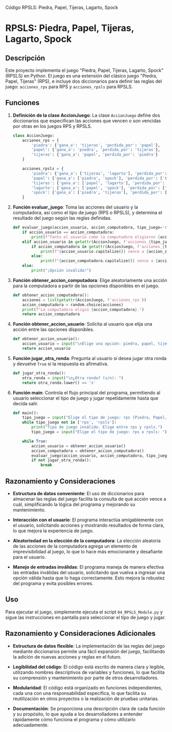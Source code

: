 Código RPSLS: Piedra, Papel, Tijeras, Lagarto, Spock


# RPSLS: Piedra, Papel, Tijeras, Lagarto, Spock

## Descripción
Este proyecto implementa el juego "Piedra, Papel, Tijeras, Lagarto, Spock" (RPSLS) en Python. El juego es una extensión del clásico juego "Piedra, Papel, Tijeras" (RPS), e incluye dos diccionarios para definir las reglas del juego: `acciones_rps` para RPS y `acciones_rpsls` para RPSLS.

## Funciones

1. **Definición de la clase AccionJuego**: La clase `AccionJuego` define dos diccionarios que especifican las acciones que vencen o son vencidas por otras en los juegos RPS y RPSLS.
    ```python
    class AccionJuego:
        acciones_rps = {
            'piedra': {'gana_a': 'tijeras', 'perdida_por': 'papel'},
            'papel': {'gana_a': 'piedra', 'perdida_por': 'tijeras'},
            'tijeras': {'gana_a': 'papel', 'perdida_por': 'piedra'}
        }

        acciones_rpsls = {
            'piedra': {'gana_a': ['tijeras', 'lagarto'], 'perdida_por': ['papel', 'spock']},
            'papel': {'gana_a': ['piedra', 'spock'], 'perdida_por': ['tijeras', 'lagarto']},
            'tijeras': {'gana_a': ['papel', 'lagarto'], 'perdida_por': ['piedra', 'spock']},
            'lagarto': {'gana_a': ['papel', 'spock'], 'perdida_por': ['piedra', 'tijeras']},
            'spock': {'gana_a': ['piedra', 'tijeras'], 'perdida_por': ['papel', 'lagarto']}
        }
    ```

2. **Función evaluar_juego**: Toma las acciones del usuario y la computadora, así como el tipo de juego (RPS o RPSLS), y determina el resultado del juego según las reglas definidas.
    ```python
    def evaluar_juego(accion_usuario, accion_computadora, tipo_juego='rps'):
        if accion_usuario == accion_computadora:
            print(f"Tanto el usuario como la computadora eligieron {accion_usuario}. ¡Empate!")
        elif accion_usuario in getattr(AccionJuego, f'acciones_{tipo_juego}'):
            if accion_computadora in getattr(AccionJuego, f'acciones_{tipo_juego}')[accion_usuario]['gana_a']:
                print(f"{accion_usuario.capitalize()} vence a {accion_computadora}. ¡Ganaste!")
            else:
                print(f"{accion_computadora.capitalize()} vence a {accion_usuario}. ¡Perdiste!")
        else:
            print("¡Opción inválida!")
    ```

3. **Función obtener_accion_computadora**: Elige aleatoriamente una acción para la computadora a partir de las opciones disponibles en el juego.
    ```python
    def obtener_accion_computadora():
        acciones = list(getattr(AccionJuego, f'acciones_rps'))
        accion_computadora = random.choice(acciones)
        print(f"La computadora eligió {accion_computadora}.")
        return accion_computadora
    ```

4. **Función obtener_accion_usuario**: Solicita al usuario que elija una acción entre las opciones disponibles.
    ```python
    def obtener_accion_usuario():
        accion_usuario = input("\nElige una opción: piedra, papel, tijeras, lagarto o spock: ").lower()
        return accion_usuario
    ```

5. **Función jugar_otra_ronda**: Pregunta al usuario si desea jugar otra ronda y devuelve `True` si la respuesta es afirmativa.
    ```python
    def jugar_otra_ronda():
        otra_ronda = input("\n¿Otra ronda? (s/n): ")
        return otra_ronda.lower() == 's'
    ```

6. **Función main**: Controla el flujo principal del programa, permitiendo al usuario seleccionar el tipo de juego y jugar repetidamente hasta que decida salir.
    ```python
    def main():
        tipo_juego = input("Elige el tipo de juego: rps (Piedra, Papel, Tijeras) o rpsls (Piedra, Papel, Tijeras, Lagarto, Spock): ").lower()
        while tipo_juego not in ['rps', 'rpsls']:
            print("Tipo de juego inválido. Elige entre rps y rpsls.")
            tipo_juego = input("Elige el tipo de juego: rps o rpsls: ").lower()

        while True:
            accion_usuario = obtener_accion_usuario()
            accion_computadora = obtener_accion_computadora()
            evaluar_juego(accion_usuario, accion_computadora, tipo_juego)
            if not jugar_otra_ronda():
                break
    ```

## Razonamiento y Consideraciones

- **Estructura de datos conveniente**: El uso de diccionarios para almacenar las reglas del juego facilita la consulta de qué acción vence a cuál, simplificando la lógica del programa y mejorando su mantenimiento.

- **Interacción con el usuario**: El programa interactúa amigablemente con el usuario, solicitando acciones y mostrando resultados de forma clara, lo que mejora la experiencia de juego.

- **Aleatoriedad en la elección de la computadora**: La elección aleatoria de las acciones de la computadora agrega un elemento de imprevisibilidad al juego, lo que lo hace más emocionante y desafiante para el usuario.

- **Manejo de entradas inválidas**: El programa maneja de manera efectiva las entradas inválidas del usuario, solicitando que vuelva a ingresar una opción válida hasta que lo haga correctamente. Esto mejora la robustez del programa y evita posibles errores.

## Uso

Para ejecutar el juego, simplemente ejecuta el script `04_RPSLS_Module.py` y sigue las instrucciones en pantalla para seleccionar el tipo de juego y jugar.

## Razonamiento y Consideraciones Adicionales

- **Estructura de datos flexible**: La implementación de las reglas del juego mediante diccionarios permite una fácil expansión del juego, facilitando la adición de nuevas acciones y reglas en el futuro.

- **Legibilidad del código**: El código está escrito de manera clara y legible, utilizando nombres descriptivos de variables y funciones, lo que facilita su comprensión y mantenimiento por parte de otros desarrolladores.

- **Modularidad**: El código está organizado en funciones independientes, cada una con una responsabilidad específica, lo que facilita su reutilización en otros proyectos o la realización de pruebas unitarias.

- **Documentación**: Se proporciona una descripción clara de cada función y su propósito, lo que ayuda a los desarrolladores a entender rápidamente cómo funciona el programa y cómo utilizarlo adecuadamente.
